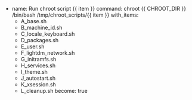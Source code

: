 - name: Run chroot script {{ item }}
  command: chroot {{ CHROOT_DIR }} /bin/bash /tmp/chroot_scripts/{{ item }}
  with_items:
    - A_base.sh
    - B_machine_id.sh
    - C_locale_keyboard.sh
    - D_packages.sh
    - E_user.sh
    - F_lightdm_network.sh
    - G_initramfs.sh
    - H_services.sh
    - I_theme.sh
    - J_autostart.sh
    - K_xsession.sh
    - L_cleanup.sh
  become: true
